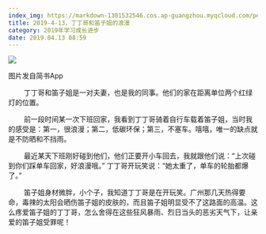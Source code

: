 ```yaml
---
index_img: https://markdown-1301532546.cos.ap-guangzhou.myqcloud.com/peipei_blog/20210921144348.jpeg
title: 2019-4-13，丁丁哥和笛子姐的浪漫
category: 2019年学习成长进步
date: 2019.04.13 08:59
---
```


![](https://markdown-1301532546.cos.ap-guangzhou.myqcloud.com/peipei_blog/20210921144348.jpeg)  

图片发自简书App

  

  

        丁丁哥和笛子姐是一对夫妻，也是我的同事。他们的家在距离单位两个红绿灯的位置。

        前一段时间某一次下班回家，我看到丁丁哥骑着自行车载着笛子姐，当时我的感受是：第一，很浪漫；第二，低碳环保；第三，不塞车。嘻嘻，唯一的缺点就是不防晒和不挡雨。

        最近某天下班刚好碰到他们，他们正要开小车回去，我就跟他们说：“上次碰到你们踩单车回家，好浪漫哦。” 丁丁哥开玩笑说：“她太重了，单车的轮胎都爆了。”

        笛子姐身材微胖，小个子，我知道丁丁哥是在开玩笑。广州那几天热得要命，毒辣的太阳会晒伤笛子姐的皮肤的，而且笛子姐明显受不了这路面的高温。这么疼爱笛子姐的丁丁哥，怎么舍得在这些狂风暴雨、烈日当头的恶劣天气下，让亲爱的笛子姐受罪呢！